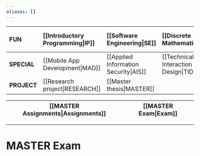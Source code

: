```yaml
---
aliases: []
---
```


| **FUN**     | [[Introductory Programming\|IP]] | [[Software Engineering\|SE]]          | [[Discrete Mathematics\|DM]]          | [[Introduction to Database Systems\|IDBS]] | [[Algorithms and Data Structures\|ADS]] | [[How to make (almost) anything\|MAKE]] |
|:----------- |:-------------------------------- |:------------------------------------- |:------------------------------------- |:------------------------------------------ |:--------------------------------------- |:--------------------------------------- |
| **SPECIAL** | [[Mobile App Development\|MAD]]  | [[Applied Information Security\|AIS]] | [[Technical Interaction Design\|TID]] | [[Functional Programming\|FP]]             |                                         |                                         |
| **PROJECT** | [[Research project\|RESEARCH]]   | [[Master thesis\|MASTER]]             |                                       |                                            |                                         |                                         |

| [[MASTER Assignments\|Assignments]] | [[MASTER Exam\|Exam]] |
| ----------------------------------- | --------------------- |

---

# MASTER Exam
